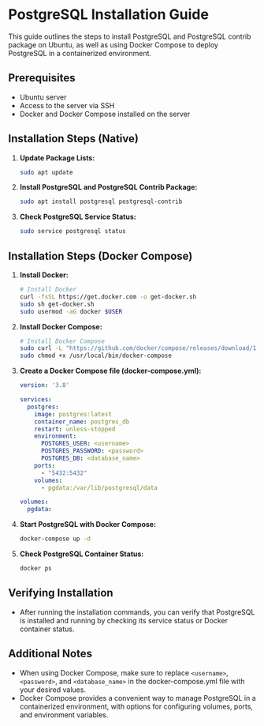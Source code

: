 # PostgreSQL Installation Guide

This guide outlines the steps to install PostgreSQL and PostgreSQL contrib package on Ubuntu, as well as using Docker Compose to deploy PostgreSQL in a containerized environment.

## Prerequisites
- Ubuntu server
- Access to the server via SSH
- Docker and Docker Compose installed on the server

## Installation Steps (Native)

1. **Update Package Lists:**
    ```bash
    sudo apt update
    ```

2. **Install PostgreSQL and PostgreSQL Contrib Package:**
    ```bash
    sudo apt install postgresql postgresql-contrib
    ```

3. **Check PostgreSQL Service Status:**
    ```bash
    sudo service postgresql status
    ```

## Installation Steps (Docker Compose)

1. **Install Docker:**
    ```bash
    # Install Docker
    curl -fsSL https://get.docker.com -o get-docker.sh
    sudo sh get-docker.sh
    sudo usermod -aG docker $USER
    ```

2. **Install Docker Compose:**
    ```bash
    # Install Docker Compose
    sudo curl -L "https://github.com/docker/compose/releases/download/1.29.2/docker-compose-$(uname -s)-$(uname -m)" -o /usr/local/bin/docker-compose
    sudo chmod +x /usr/local/bin/docker-compose
    ```

3. **Create a Docker Compose file (docker-compose.yml):**
    ```yaml
    version: '3.8'

    services:
      postgres:
        image: postgres:latest
        container_name: postgres_db
        restart: unless-stopped
        environment:
          POSTGRES_USER: <username>
          POSTGRES_PASSWORD: <password>
          POSTGRES_DB: <database_name>
        ports:
          - "5432:5432"
        volumes:
          - pgdata:/var/lib/postgresql/data

    volumes:
      pgdata:
    ```

4. **Start PostgreSQL with Docker Compose:**
    ```bash
    docker-compose up -d
    ```

5. **Check PostgreSQL Container Status:**
    ```bash
    docker ps
    ```

## Verifying Installation

- After running the installation commands, you can verify that PostgreSQL is installed and running by checking its service status or Docker container status.

## Additional Notes

- When using Docker Compose, make sure to replace `<username>`, `<password>`, and `<database_name>` in the docker-compose.yml file with your desired values.
- Docker Compose provides a convenient way to manage PostgreSQL in a containerized environment, with options for configuring volumes, ports, and environment variables.


